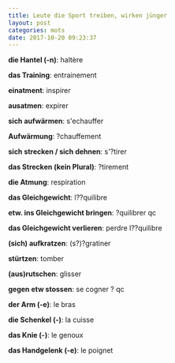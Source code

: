 ```yaml
---
title: Leute die Sport treiben, wirken jünger
layout: post
categories: mots
date: 2017-10-20 09:23:37
---
```


**die Hantel (-n)**: haltère

**das Training**: entrainement

**einatment**: inspirer

**ausatmen**: expirer

**sich aufwärmen**: s'echauffer

**Aufwärmung**: ?chauffement

**sich strecken / sich dehnen**: s'?tirer

**das Strecken (kein Plural)**: ?tirement

**die Atmung**: respiration

**das Gleichgewicht**: l??quilibre

**etw. ins Gleichgewicht bringen**: ?quilibrer qc

**das Gleichgewicht verlieren**: perdre l??quilibre

**(sich) aufkratzen**: (s?)?gratiner

**stürtzen**: tomber

**(aus)rutschen**: glisser

**gegen etw stossen**: se cogner ? qc

**der Arm (-e)**: le bras

**die Schenkel (-)**: la cuisse

**das Knie (-)**: le genoux

**das Handgelenk (-e)**: le poignet

